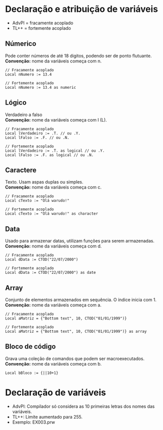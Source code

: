 # Declaração e atribuição de variáveis
- AdvPl = fracamente acoplado
- TL++ = fortemente acoplado

## Númerico
Pode conter números de até 18 digitos, podendo ser de ponto flutuante.<br>
**Convenção:** nome da variáveis começa com n.
```
// Fracamente acoplado
Local nNumero := 13.4

// Fortemente acoplado
Local nNumero := 13.4 as numeric
```

## Lógico
Verdadeiro a falso<br>
**Convenção:** nome da variáveis começa com l (L).
```
// Fracamente acoplado
Local lVerdadeiro := .T. // ou .Y.
Local lFalso := .F. // ou .N.

// Fortemente acoplado
Local lVerdadeiro := .T. as logical // ou .Y.
Local lFalso := .F. as logical // ou .N.
```

## Caractere
Texto. Usam aspas duplas ou simples.<br>
**Convenção:** nome da variáveis começa com c.
```
// Fracamente acoplado
Local cTexto := "Olá warudo!"

// Fortemente acoplado
Local cTexto := "Olá warudo!" as character
```

## Data
Usado para armazenar datas, utilizam funções para serem armazenadas.<br>
**Convenção:** nome da variáveis começa com d.
```
// Fracamente acoplado
Local dData := CTOD("22/07/2000")

// Fortemente acoplado
Local dData := CTOD("22/07/2000") as date
```

## Array
Conjunto de elementos armazenados em sequência. O índice inicia com 1.<br>
**Convenção:** nome da variáveis começa com a.
```
// Fracamente acoplado
Local aMatriz = {"Bottom text", 10, CTOD("01/01/1999")}

// Fortemente acoplado
Local aMatriz = {"Bottom text", 10, CTOD("01/01/1999")} as array
```

## Bloco de código
Grava uma coleção de comandos que podem ser macroexecutados.<br>
**Convenção:** nome da variáveis começa com b.
```
Local bBloco := {||10+1}
```

# Declaração de variáveis
- AdvPl: Compilador só considera as 10 primeiras letras dos nomes das variáveis.
- TL++: Limite aumentado para 255.
- Exemplo: EX003.prw